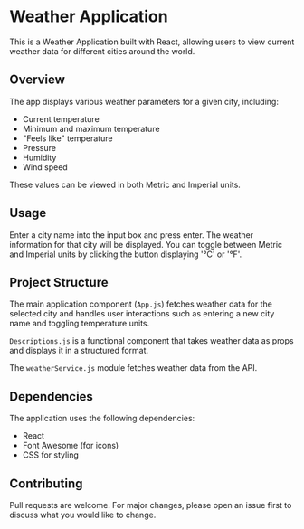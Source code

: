 # Weather Application

This is a Weather Application built with React, allowing users to view current weather data for different cities around the world.

## Overview

The app displays various weather parameters for a given city, including:

- Current temperature
- Minimum and maximum temperature
- "Feels like" temperature
- Pressure
- Humidity
- Wind speed

These values can be viewed in both Metric and Imperial units.

## Usage

Enter a city name into the input box and press enter. The weather information for that city will be displayed. You can toggle between Metric and Imperial units by clicking the button displaying '°C' or '°F'.

## Project Structure

The main application component (`App.js`) fetches weather data for the selected city and handles user interactions such as entering a new city name and toggling temperature units.

`Descriptions.js` is a functional component that takes weather data as props and displays it in a structured format.

The `weatherService.js` module fetches weather data from the API.

## Dependencies

The application uses the following dependencies:

- React
- Font Awesome (for icons)
- CSS for styling

## Contributing

Pull requests are welcome. For major changes, please open an issue first to discuss what you would like to change.
